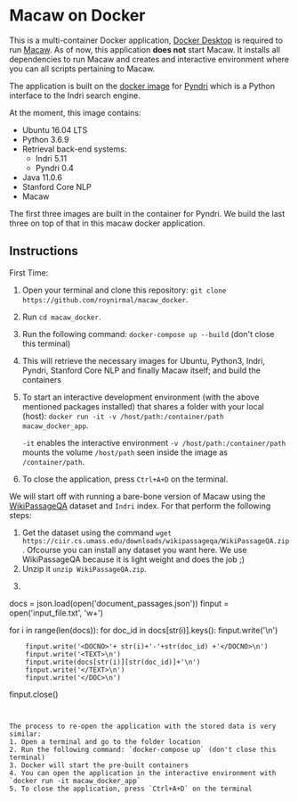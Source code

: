 # Macaw on Docker
This is a multi-container Docker application, [Docker Desktop](https://www.docker.com/products/docker-desktop) is required to run [Macaw](https://github.com/microsoft/macaw). As of now, this application **does not** start Macaw. It installs all dependencies to run Macaw and creates and interactive environment where you can all scripts pertaining to Macaw.

The application is built on the [docker image](https://hub.docker.com/r/roynirmal/pyndri) for [Pyndri](https://github.com/cvangysel/pyndri) which is a Python interface to the Indri search engine. 

At the moment, this image contains:

- Ubuntu 16.04 LTS
- Python 3.6.9
- Retrieval back-end systems:
  * Indri 5.11
  * Pyndri 0.4 
- Java 11.0.6
- Stanford Core NLP
- Macaw

The first three images are built in the container for Pyndri. We build the last three on top of that in this macaw docker application. 

## Instructions
First Time:
1. Open your terminal and clone this repository: `git clone https://github.com/roynirmal/macaw_docker`. 
2. Run `cd macaw_docker`.
3. Run the following command: `docker-compose up --build` (don't close this terminal)
4. This will retrieve the necessary images for Ubuntu, Python3, Indri, Pyndri, Stanford Core NLP and finally Macaw itself; and build the containers
5. To start an interactive development environment (with the above mentioned packages installed) that shares a folder with your local (host): `docker run -it -v /host/path:/container/path macaw_docker_app`.

   `-it` enables the interactive environment `-v /host/path:/container/path` mounts the volume `/host/path` seen inside the image as `/container/path`.

6. To close the application, press `Ctrl+A+D` on the terminal.

We will start off with running a bare-bone version of Macaw using the [WikiPassageQA](https://arxiv.org/pdf/1805.03797.pdf) dataset and `Indri` index. For that perform the following steps: 
1. Get the dataset using the command `wget https://ciir.cs.umass.edu/downloads/wikipassageqa/WikiPassageQA.zip`. Ofcourse you can install any dataset you want here. We use WikiPassageQA because it is light weight and does the job ;)
2. Unzip it `unzip WikiPassageQA.zip`. 
3. ```python 
docs = json.load(open('document_passages.json'))
finput = open('input_file.txt', 'w+')

for i in range(len(docs)):
    for doc_id in docs[str(i)].keys():
        finput.write('<DOC>\n')
    
        finput.write('<DOCNO>'+ str(i)+'-'+str(doc_id) +'</DOCNO>\n')
        finput.write('<TEXT>\n')
        finput.write(docs[str(i)][str(doc_id)]+'\n')
        finput.write('</TEXT>\n')
        finput.write('</DOC>\n')
    
finput.close()
```


The process to re-open the application with the stored data is very similar:
1. Open a terminal and go to the folder location
2. Run the following command: `docker-compose up` (don't close this terminal)
3. Docker will start the pre-built containers
4. You can open the application in the interactive environment with `docker run -it macaw_docker_app`
5. To close the application, press `Ctrl+A+D` on the terminal
